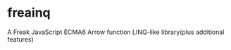 freainq
=======

A Freak JavaScript ECMA6 Arrow function LINQ-like library(plus additional features)
